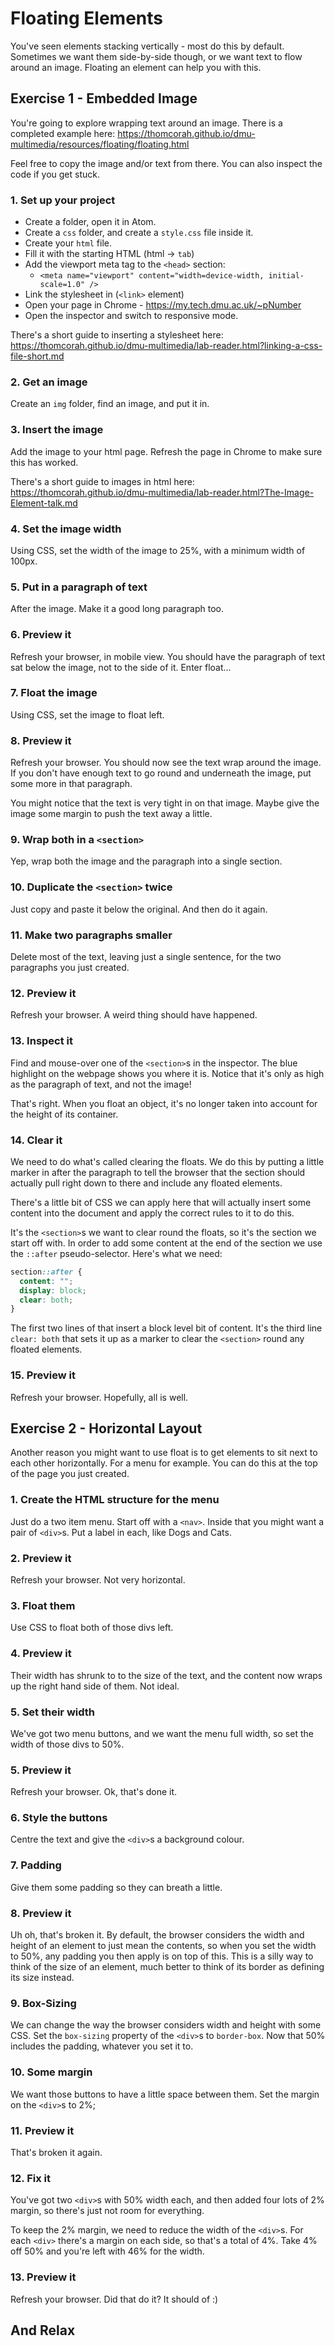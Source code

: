 # Floating Elements

You've seen elements stacking vertically - most do this by default. Sometimes we want them side-by-side though, or we want text to flow around an image. Floating an element can help you with this.

## Exercise 1 - Embedded Image

You're going to explore wrapping text around an image. There is a completed example here: <https://thomcorah.github.io/dmu-multimedia/resources/floating/floating.html>

Feel free to copy the image and/or text from there. You can also inspect the code if you get stuck.

### 1. Set up your project

- Create a folder, open it in Atom.
- Create a `css` folder, and create a `style.css` file inside it.
- Create your `html` file.
- Fill it with the starting HTML (html -> `tab`)
- Add the viewport meta tag to the `<head>` section:
  - `<meta name="viewport" content="width=device-width, initial-scale=1.0" />`
- Link the stylesheet in (`<link>` element)
- Open your page in Chrome - https://my.tech.dmu.ac.uk/~pNumber
- Open the inspector and switch to responsive mode.

There's a short guide to inserting a stylesheet here: <https://thomcorah.github.io/dmu-multimedia/lab-reader.html?linking-a-css-file-short.md>

### 2. Get an image

Create an `img` folder, find an image, and put it in.

### 3. Insert the image

Add the image to your html page. Refresh the page in Chrome to make sure this has worked.

There's a short guide to images in html here: <https://thomcorah.github.io/dmu-multimedia/lab-reader.html?The-Image-Element-talk.md>

### 4. Set the image width

Using CSS, set the width of the image to 25%, with a minimum width of 100px.

### 5. Put in a paragraph of text

After the image. Make it a good long paragraph too.

### 6. Preview it

Refresh your browser, in mobile view. You should have the paragraph of text sat below the image, not to the side of it. Enter float...

### 7. Float the image

Using CSS, set the image to float left.

### 8. Preview it

Refresh your browser. You should now see the text wrap around the image. If you don't have enough text to go round and underneath the image, put some more in that paragraph.

You might notice that the text is very tight in on that image. Maybe give the image some margin to push the text away a little.

### 9. Wrap both in a `<section>`

Yep, wrap both the image and the paragraph into a single section.

### 10. Duplicate the `<section>` twice

Just copy and paste it below the original. And then do it again.

### 11. Make two paragraphs smaller

Delete most of the text, leaving just a single sentence, for the two paragraphs you just created.

### 12. Preview it

Refresh your browser. A weird thing should have happened.

### 13. Inspect it

Find and mouse-over one of the `<section>`s in the inspector. The blue highlight on the webpage shows you where it is. Notice that it's only as high as the paragraph of text, and not the image!

That's right. When you float an object, it's no longer taken into account for the height of its container.

### 14. Clear it

We need to do what's called clearing the floats. We do this by putting a little marker in after the paragraph to tell the browser that the section should actually pull right down to there and include any floated elements.

There's a little bit of CSS we can apply here that will actually insert some content into the document and apply the correct rules to it to do this.

It's the `<section>`s we want to clear round the floats, so it's the section we start off with. In order to add some content at the end of the section we use the `::after` pseudo-selector. Here's what we need:

```css
section::after {
  content: "";
  display: block;
  clear: both;
}
```

The first two lines of that insert a block level bit of content. It's the third line `clear: both` that sets it up as a marker to clear the `<section>` round any floated elements.

### 15. Preview it

Refresh your browser. Hopefully, all is well.

## Exercise 2 - Horizontal Layout

Another reason you might want to use float is to get elements to sit next to each other horizontally. For a menu for example. You can do this at the top of the page you just created.

### 1. Create the HTML structure for the menu

Just do a two item menu. Start off with a `<nav>`. Inside that you might want a pair of `<div>`s. Put a label in each, like Dogs and Cats.

### 2. Preview it

Refresh your browser. Not very horizontal.

### 3. Float them

Use CSS to float both of those divs left.

### 4. Preview it

Their width has shrunk to to the size of the text, and the content now wraps up the right hand side of them. Not ideal.

### 5. Set their width

We've got two menu buttons, and we want the menu full width, so set the width of those divs to 50%.

### 5. Preview it

Refresh your browser. Ok, that's done it.

### 6. Style the buttons

Centre the text and give the `<div>`s a background colour.

### 7. Padding

Give them some padding so they can breath a little.

### 8. Preview it

Uh oh, that's broken it. By default, the browser considers the width and height of an element to just mean the contents, so when you set the width to 50%, any padding you then apply is on top of this. This is a silly way to think of the size of an element, much better to think of its border as defining its size instead.

### 9. Box-Sizing

We can change the way the browser considers width and height with some CSS. Set the `box-sizing` property of the `<div>`s to `border-box`. Now that 50% includes the padding, whatever you set it to.

### 10. Some margin

We want those buttons to have a little space between them. Set the margin on the `<div>`s to 2%;

### 11. Preview it

That's broken it again.

### 12. Fix it

You've got two `<div>`s with 50% width each, and then added four lots of 2% margin, so there's just not room for everything.

To keep the 2% margin, we need to reduce the width of the `<div>`s. For each `<div>` there's a margin on each side, so that's a total of 4%. Take 4% off 50% and you're left with 46% for the width.

### 13. Preview it

Refresh your browser. Did that do it? It should of :)

## And Relax
